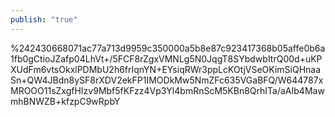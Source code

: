 ```yaml
---
publish: "true"
---
```

%242430668071ac77a713d9959c350000a5b8e87c923417368b05affe0b6a1fb0gCtioJZafp04LhVt+/5FCF8rZgxVMNLg5N0JqgT8SYbdwbItrQ00d+uKPXUdFm6vtsOkxlPDMbU2h6frIqnYN+EYsiqRWr3ppLcKOtjVSeOKimSiQHnaaSn+QW4JBdn8ySF8rXDV2ekFP1IMODkMw5NmZFc635VGaBFQ/W644787xMROOO11sZxgfHIzv9Mbf5fKFzz4Vp3Yl4bmRnScM5KBn8QrhITa/aAIb4MawmhBNWZB+kfzpC9wRpbY